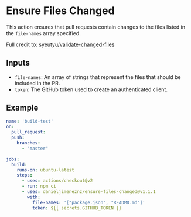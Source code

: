 # Ensure Files Changed

This action ensures that pull requests contain changes to the files listed in
the `file-names` array specified.

Full credit to: [syeutyu/validate-changed-files](https://github.com/syeutyu/validate-changed-files)

## Inputs

- `file-names`: An array of strings that represent the files that should be included in the PR.
- `token`: The GitHub token used to create an authenticated client.

## Example

```yml
name: 'build-test'
on:
  pull_request:
  push:
    branches:
      - "master"

jobs:
  build:
    runs-on: ubuntu-latest
    steps:
      - uses: actions/checkout@v2
      - run: npm ci
      - uses: danieljimeneznz/ensure-files-changed@v1.1.1
        with:
          file-names: '["package.json", "READMD.md"]'
          token: ${{ secrets.GITHUB_TOKEN }}
```
